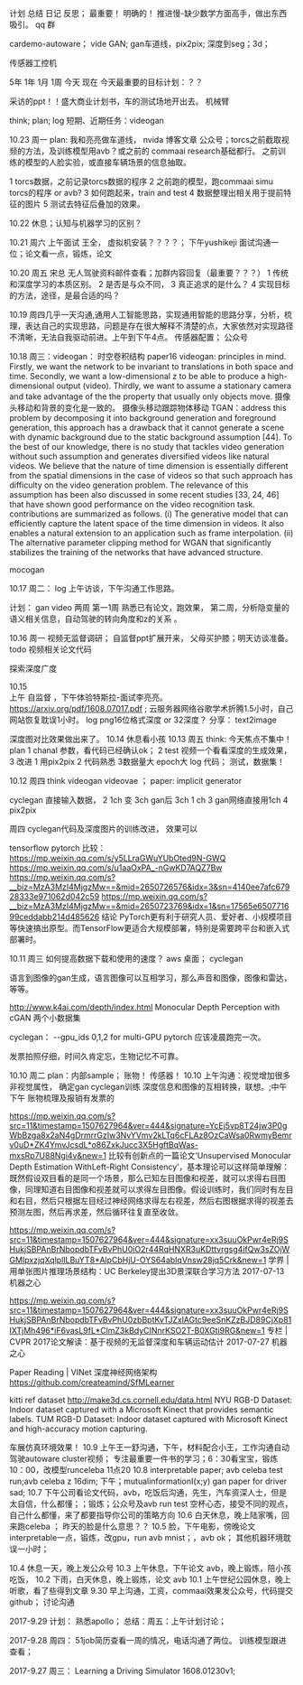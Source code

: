 计划 总结 日记 反思； 最重要！  明确的！
推进慢-缺少数学方面高手，做出东西吸引。  qq 群

cardemo-autoware；
vide GAN; gan车道线，pix2pix;  深度到seg；3d；

传感器工控机  

5年  1年  1月 1周 今天  现在  今天最重要的目标计划：？？ 

采访的ppt！！盛大商业计划书，车的测试场地开出去。  机械臂

think; plan; log
短期、近期任务：videogan












10.23 周一  plan: 我和亮亮做车道线， nvida  博客文章 公众号；torcs之前截取视频的方法，及训练模型用avb？或之前的 commaai research基础都行。
之前训练的模型的人脸实验，或直接车辆场景的信息抽取。

1 torcs数据，之前记录torcs数据的程序
2 之前跑的模型，跑commaai simu torcs的程序 or avb?
3 如何跑起来，train and test
4 数据整理出相关用于提前特征的图片
5 测试去特征后叠加的效果。



10.22 休息；认知与机器学习的区别？

10.21 周六 上午面试  王全， 虚拟机安装？？？？； 下午yushikeji 面试沟通一位；论文看一点，锻炼，论文
 
10.20 周五 宋总 无人驾驶资料邮件查看；加群内容回复（最重要？？？）
1 传统和深度学习的本质区别。
2 是否是与众不同，
3 真正追求的是什么？
4 实现目标的方法，途径，是最合适的吗？

10.19 周四几乎一天沟通,通用人工智能思路，实现通用智能的思路分享，分析，梳理，表达自己的实现思路，问题是存在很大解释不清楚的点，大家依然对实现路径不清晰，无法自我驱动前进。上午到下午4点。 传感器配置； 公众号

10.18 周三：videogan： 时空卷积结构
paper16 videogan: principles in mind. Firstly, we want the network to be invariant to translations in both space and time. Secondly, we want a low-dimensional z to be able to produce a high-dimensional output (video). Thirdly, we want to assume a stationary camera and take advantage of the the property that usually only objects move.
摄像头移动和背景的变化是一致的。 摄像头移动跟踪物体移动
TGAN：address this problem by decomposing it into background generation and foreground generation, this approach has a drawback that it cannot generate a scene with dynamic background due to the static background assumption [44]. To the best of our knowledge, there is no study that tackles video generation without such assumption and generates diversified videos like natural videos.
We believe that the nature of time dimension is essentially different from the spatial dimensions in the case of videos so that such approach has difficulty on the video generation problem. The relevance of this assumption has been also discussed in some recent studies [33, 24, 46] that have shown good performance on the video recognition task.
contributions are summarized as follows. (i) The generative model that can efficiently capture the latent space of the time dimension in videos. It also enables a natural extension to an application such as frame interpolation. (ii) The alternative parameter clipping method for WGAN that significantly stabilizes the training of the networks that have advanced structure.

mocogan

10.17 周二：  log 上午访谈，下午沟通工作思路。 

计划： gan video  两周 第一1周 熟悉已有论文，跑效果，
第二周，分析隐变量的语义相关信息，自动驾驶的转向角度和z的关系 。

10.16 周一  视频无监督调研； 自监督ppt扩展开来， 父母买护膝；明天访谈准备。
todo 视频相关论文代码

探索深度广度

10.15  
上午 自监督 ，下午体验特斯拉-面试李亮亮。  https://arxiv.org/pdf/1608.07017.pdf ; 云服务器网络谷歌学术折腾1.5小时，自己网站恢复耽误1小时。
log png16位格式深度 or 32深度？
分享： text2image 

深度图对比效果做出来了。
10.14 休息看小孩
10.13  周五
think: 今天焦点不集中！
plan  1 chanal 参数，看代码已经确认ok； 2 test 视频一个看看深度的生成效果， 3 
改进  1 用pix2pix  2  代码熟悉   3数据量大  epoch大
log  代码； 测试，数据集！ 

10.12  周四   think videogan videovae  ；  paper: implicit  generator

cyclegan 直接输入数据， 2  1ch 变 3ch  gan后 3ch 1 ch  3  gan网络直接用1ch    4 pix2pix  

周四 cyclegan代码及深度图片的训练改进， 效果可以

tensorflow pytorch 比较：https://mp.weixin.qq.com/s/y5LLraGWuYUbOted9N-GWQ https://mp.weixin.qq.com/s/u1aaOxPA_-nGwKD7AQZ7Bw https://mp.weixin.qq.com/s?__biz=MzA3MzI4MjgzMw==&mid=2650726576&idx=3&sn=4140ee7afc67928333e971062d042c59  https://mp.weixin.qq.com/s?__biz=MzA3MzI4MjgzMw==&mid=2650723769&idx=1&sn=17565e650771699ceddabb214d485626
结论  PyTorch更有利于研究人员、爱好者、小规模项目等快速搞出原型。而TensorFlow更适合大规模部署，特别是需要跨平台和嵌入式部署时。

10.11 周三 如何提高数据下载和使用的速度？ aws 桌面； cyclegan

语言到图像的gan生成，语言图像可以互相学习，那么声音和图像，图像和雷达，等等。

http://www.k4ai.com/depth/index.html  Monocular Depth Perception with cGAN  两个小数据集

cyclegan： --gpu_ids 0,1,2 for multi-GPU  pytorch  应该凌晨跑完一次。

发票拍照仔细，时间久肯定忘，生物记忆不可靠。

10.10  周二 plan：内部sample；   账物！  传感器！
10.10  上午沟通：视觉增加很多非视觉属性，  确定gan cyclegan训练 深度信息和图像的互相转换，联想。;中午下午  账物梳理及报销有发票的

https://mp.weixin.qq.com/s?src=11&timestamp=1507627964&ver=444&signature=YcEj5vp8T24jw3P0gWbBzga8x2aN4gDrmrrGzIw3NvYVmv2kLTq6cFLAz8OzCaWsa0RwmyBemrv0uD*ZK4YmvJcsdL*o86ZxkJucc3X5HgftBqWas-mxsRp7U88Ngi4v&new=1
比较有创新点的一篇论文‘Unsupervised Monocular Depth Estimation WithLeft-Right Consistency’，基本理论可以这样简单理解：既然假设双目看的是同一个场景，那么已知左目图像和视差，就可以求得右目图像，同理知道右目图像和视差就可以求得左目图像。假设训练时，我们同时有左目和右目，然后只根据左目经过神经网络求得左右视差，然后右图根据求得的视差去预测左图，然后再求差，然后循环往复直至收敛。

https://mp.weixin.qq.com/s?src=11&timestamp=1507627964&ver=444&signature=xx3suuOkPwr4eRj9SHukjSBPAnBrNbopdbTFvBvPhU0iO2r44RqHNXR3uKDttvrgsg4ifQw3sZOjWGMIpxzjqXqlplILBuYT8*AlpCbHjU-OYS64abIqVnsw28jq5Crk&new=1
学界 | 用单张图片推理场景结构：UC Berkeley提出3D景深联合学习方法 2017-07-13 机器之心

https://mp.weixin.qq.com/s?src=11&timestamp=1507627964&ver=444&signature=xx3suuOkPwr4eRj9SHukjSBPAnBrNbopdbTFvBvPhU0zbBptKvTJZxlAGtc9eeSnKZzBJD89CjXp81IXTjMh496*iF6vasL9fL*ClmZ3kBdyCINnrKSO2T-B0XGti9RG&new=1
专栏 | CVPR 2017论文解读：基于视频的无监督深度和车辆运动估计 2017-07-27 机器之心

Paper Reading | VINet 深度神经网络架构
https://github.com/createamind/SfMLearner

kitti ref dataset  http://make3d.cs.cornell.edu/data.html
NYU RGB-D Dataset: Indoor dataset captured with a Microsoft Kinect that provides semantic labels.
TUM RGB-D Dataset: Indoor dataset captured with Microsoft Kinect and high-accuracy motion capturing.


车展仿真环境效果！ 
10.9 上午王一舒沟通，下午，材料配合小王，工作沟通自动驾驶autoware cluster视频；  专注最重要一件书的学习；6：30看宝宝，锻炼10：00，改模型runceleba 11点20
10.8 interpretable  paper; avb celeba test run;avb celeba z 16dim;   下午；mutualinformationI(x;y)
gan paper for driver sad;
10.7 下午公司看论文代码，avb，吃饭后沟通，先生，汽车资深人士，但是太自信，什么都懂；；锻炼；公众号及avb run test
空杯心态，接受不同的观点，自己什么都懂，来了都要指导你公司的策略方向
10.6 白天休息，晚上陆家嘴，回来跑celeba ； 昨天的脸是什么意思？？
10.5  脸，下午电影，傍晚论文interpretable一点，锻炼，改gpu，run avb mnist；，avb ok； 其他机器环境耽误一小时；

10.4  休息一天，晚上发公众号
10.3  上午休息，下午论文 avb，晚上锻炼，陪小孩吃饭，
10.2  下雨，白天休息，晚上锻炼，论文 avb
10.1  上午世纪公园休息，晚上听歌，看了些得到文章
9.30 早上沟通，工资，commaai效果发公众号，代码提交github； 讨论沟通

2017-9.29 计划： 熟悉apollo；
总结：周五：上午计划讨论；

2017-9.28 周四： 51job简历查看一周的情况，电话沟通了两位。 训练模型跟进查看；

2017-9.27 周三： Learning a Driving Simulator   1608.01230v1;
